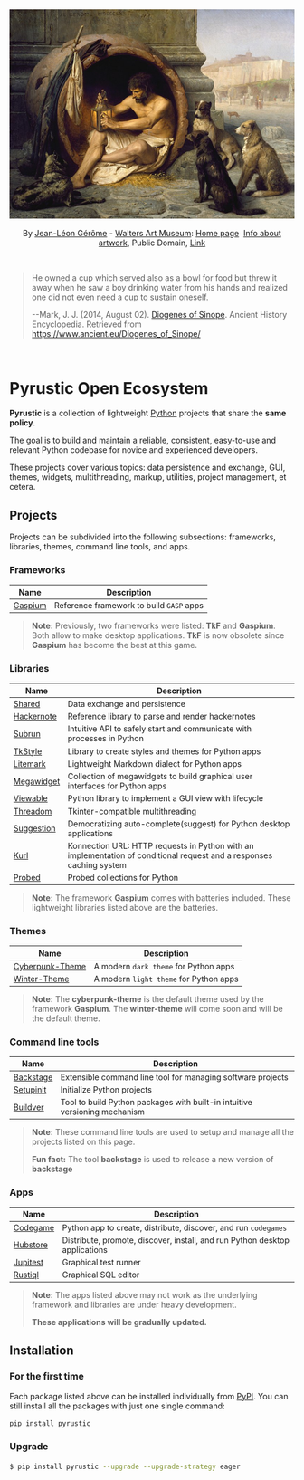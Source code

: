 <!-- Image -->
<div align="center">
    <img src="https://raw.githubusercontent.com/pyrustic/misc/master/media/diogenes.jpg" alt="Diogenes">
    <p align="center">
    By <a href="https://en.wikipedia.org/wiki/en:Jean-L%C3%A9on_G%C3%A9r%C3%B4me" class="extiw" title="w:en:Jean-Léon Gérôme">Jean-Léon Gérôme</a> - <a href="https://en.wikipedia.org/wiki/en:Walters_Art_Museum" class="extiw" title="w:en:Walters Art Museum">Walters Art Museum</a>: <a href="https://thewalters.org/" rel="nofollow"></a> <a rel="nofollow" class="external text" href="https://thewalters.org/">Home page</a>&nbsp;<a href="https://art.thewalters.org/detail/31957" rel="nofollow"></a> <a rel="nofollow" class="external text" href="https://art.thewalters.org/detail/31957">Info about artwork</a>, Public Domain, <a href="https://commons.wikimedia.org/w/index.php?curid=323523">Link</a>
    </p>
</div>

<br>

>He owned a cup which served also as a bowl for food but threw it away when he saw a boy drinking water from his hands and realized one did not even need a cup to sustain oneself.</p>
>
>    --Mark, J. J. (2014, August 02). [Diogenes of Sinope](href="https://www.ancient.eu/Diogenes_of_Sinope/). Ancient History Encyclopedia. Retrieved from https://www.ancient.eu/Diogenes_of_Sinope/

<br>



# Pyrustic Open Ecosystem
**Pyrustic** is a collection of lightweight [Python](https://www.python.org/) projects that share the **same policy**.

The goal is to build and maintain a reliable, consistent, easy-to-use and relevant Python codebase for novice and experienced developers.

These projects cover various topics: data persistence and exchange, GUI, themes, widgets, multithreading, markup, utilities, project management, et cetera. 

## Projects
Projects can be subdivided into the following subsections: frameworks, libraries, themes, command line tools, and apps.

### Frameworks
|Name | Description                                       |
|---|---------------------------------------------------|
|[Gaspium](https://github.com/pyrustic/gaspium) | Reference framework to build `GASP` apps |

> **Note:** Previously, two frameworks were listed: **TkF** and **Gaspium**. Both allow to make desktop applications. **TkF** is now obsolete since **Gaspium** has become the best at this game.

### Libraries

| Name | Description |
| --- | --- |
| [Shared](https://github.com/pyrustic/shared) | Data exchange and persistence |
| [Hackernote](https://github.com/pyrustic/backstage) | Reference library to parse and render hackernotes |
| [Subrun](https://github.com/pyrustic/subrun) | Intuitive API to safely start and communicate with processes in Python |
| [TkStyle](https://github.com/pyrustic/tkstyle) | Library to create styles and themes for Python apps |
| [Litemark](https://github.com/pyrustic/litemark) | Lightweight Markdown dialect for Python apps |
| [Megawidget](https://github.com/pyrustic/megawidget) | Collection of megawidgets to build graphical user interfaces for Python apps |
| [Viewable](https://github.com/pyrustic/viewable) | Python library to implement a GUI view with lifecycle |
| [Threadom](https://github.com/pyrustic/threadom) | Tkinter-compatible multithreading |
| [Suggestion](https://github.com/pyrustic/suggestion) | Democratizing auto-complete(suggest) for Python desktop applications |
| [Kurl](https://github.com/pyrustic/kurl) | Konnection URL: HTTP requests in Python with an implementation of conditional request and a responses caching system |
| [Probed](https://github.com/pyrustic/probed) | Probed collections for Python |

> **Note:** The framework **Gaspium** comes with batteries included. These lightweight libraries listed above are the batteries. 



### Themes
|Name | Description|
|---|---|
|[Cyberpunk-Theme](https://github.com/pyrustic/cyberpunk-theme) | A modern `dark theme` for Python apps|
|[Winter-Theme](https://github.com/pyrustic/winter-theme) | A modern `light theme` for Python apps|

> **Note:** The **cyberpunk-theme** is the default theme used by the framework **Gaspium**. The **winter-theme** will come soon and will be the default theme.

### Command line tools

| Name | Description |
| --- | --- |
| [Backstage](https://github.com/pyrustic/backstage) | Extensible command line tool for managing software projects |
| [Setupinit](https://github.com/pyrustic/buildver) | Initialize Python projects |
| [Buildver](https://github.com/pyrustic/buildver) | Tool to build Python packages with built-in intuitive versioning mechanism |

> **Note:** These command line tools are used to setup and manage all the projects listed on this page.
>
> **Fun fact:** The tool **backstage** is used to release a new version of **backstage**


### Apps
|Name | Description|
|---|---|
|[Codegame](https://github.com/pyrustic/codegame) | Python app to create, distribute, discover, and run `codegames`|
|[Hubstore](https://github.com/pyrustic/hubstore) | Distribute, promote, discover, install, and run Python desktop applications|
|[Jupitest](https://github.com/pyrustic/jupitest) | Graphical test runner|
|[Rustiql](https://github.com/pyrustic/rustiql) | Graphical SQL editor|

> **Note:** The apps listed above may not work as the underlying framework and libraries are under heavy development. 
>
> **These applications will be gradually updated.**


## Installation
### For the first time
Each package listed above can be installed individually from [PyPI](https://pypi.org). You can still install all the packages with just one single command:

```bash
pip install pyrustic
```

### Upgrade
```bash
$ pip install pyrustic --upgrade --upgrade-strategy eager

```
